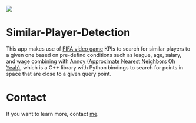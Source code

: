 ![](https://img.shields.io/github/license/hadisotudeh/similar-player-detector)

# Similar-Player-Detection

This app makes use of [FIFA video game](https://sofifa.com) KPIs to search for similar players to a given one based on pre-defind conditions such as league, age, salary, and wage combining with [Annoy (Approximate Nearest Neighbors Oh Yeah)](https://github.com/spotify/annoy), which is a C++ library with Python bindings to search for points in space that are close to a given query point.

# Contact
If you want to learn more, contact [me](hadisotudeh1992@gmail.com).
